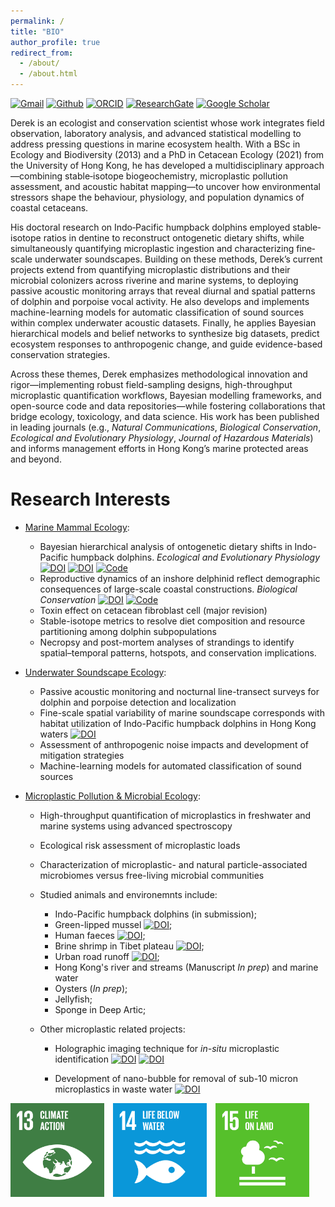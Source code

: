 ```yaml
---
permalink: /
title: "BIO"
author_profile: true
redirect_from:
  - /about/
  - /about.html
---
```


[![Gmail](https://img.shields.io/badge/Gmail-D14836?style=for-the-badge&logo=Gmail&logoColor=white&color=D14836)](mailto:hoyuenwaderek@gmail.com)
[![Github](https://img.shields.io/badge/Github-badge?style=for-the-badge&logo=Github&color=black)](https://github.com/YuenWaHo)
[![ORCID](https://img.shields.io/badge/ORCID-badge?style=for-the-badge&logo=ORCID&logoColor=white&color=Black)](https://orcid.org/0000-0003-1523-112X)
[![ResearchGate](https://img.shields.io/badge/RG-badge?style=for-the-badge&logo=ResearchGate&logoColor=ffffff&labelColor=000000&color=000000)](https://www.researchgate.net/profile/Yuen-Wa-Ho)
[![Google Scholar](https://img.shields.io/badge/GScholar-badge?style=for-the-badge&logo=GoogleScholar&color=ffffff)](https://scholar.google.com.hk/citations?user=rCZFcA4AAAAJ&hl=en)

<!-- Derek is a Postdoctoral Fellow at the Hong Kong Polytechnic University and a Research Scientist at the Cetacea Research Institute. He holds a BSc in Ecology and Biodiversity (2013) and a PhD in Cetacean Ecology (2021) from the University of Hong Kong. His doctoral thesis investigated the foraging ecology of Indo-Pacific humpback dolphins on stable-isotope analysis, microplastics ingestion and spatial soundscape. His current research focuses on microplastic quantification in aquatic environments, underwater soundscape ecology, and the application of big-data approaches—such as Bayesian belief networks—to address marine conservation challenges. -->

Derek is an ecologist and conservation scientist whose work integrates field observation, laboratory analysis, and advanced statistical modelling to address pressing questions in marine ecosystem health. With a BSc in Ecology and Biodiversity (2013) and a PhD in Cetacean Ecology (2021) from the University of Hong Kong, he has developed a multidisciplinary approach—combining stable‐isotope biogeochemistry, microplastic pollution assessment, and acoustic habitat mapping—to uncover how environmental stressors shape the behaviour, physiology, and population dynamics of coastal cetaceans.

His doctoral research on Indo‐Pacific humpback dolphins employed stable‐isotope ratios in dentine to reconstruct ontogenetic dietary shifts, while simultaneously quantifying microplastic ingestion and characterizing fine‐scale underwater soundscapes. Building on these methods, Derek’s current projects extend from quantifying microplastic distributions and their microbial colonizers across riverine and marine systems, to deploying passive acoustic monitoring arrays that reveal diurnal and spatial patterns of dolphin and porpoise vocal activity. He also develops and implements machine-learning models for automatic classification of sound sources within complex underwater acoustic datasets. Finally, he applies Bayesian hierarchical models and belief networks to synthesize big datasets, predict ecosystem responses to anthropogenic change, and guide evidence-based conservation strategies.

Across these themes, Derek emphasizes methodological innovation and rigor—implementing robust field-sampling designs, high-throughput microplastic quantification workflows, Bayesian modelling frameworks, and open-source code and data repositories—while fostering collaborations that bridge ecology, toxicology, and data science. His work has been published in leading journals (e.g., _Natural Communications_, _Biological Conservation_, _Ecological and Evolutionary Physiology_, _Journal of Hazardous Materials_) and informs management efforts in Hong Kong’s marine protected areas and beyond.

# Research Interests

- [Marine Mammal Ecology](https://yuenwaho.github.io/cetacean-ecology/):

  - Bayesian hierarchical analysis of ontogenetic dietary shifts in Indo-Pacific humpback dolphins. _Ecological and Evolutionary Physiology_ [![DOI](https://img.shields.io/badge/10.1086/734631-logo?style=flat-square&label=DOI&labelColor=a9bcc2&color=edf1f0)](https://doi.org/10.1086/734631) [![DOI](https://zenodo.org/badge/DOI/10.5281/zenodo.14559061.svg)](https://doi.org/10.5281/zenodo.14559061) [![Code](https://img.shields.io/badge/Code-logo?style=flat-square&logo=Github&color=000000)](https://github.com/YuenWaHo/EEP-Sousa-WeaningAge)
  - Reproductive dynamics of an inshore delphinid reflect demographic consequences of large-scale coastal constructions. _Biological Conservation_ [![DOI](https://img.shields.io/badge/10.1016%2Fj.biocon.2024.110690-logo?style=flat-square&label=DOI&labelColor=a9bcc2&color=edf1f0)](https://doi.org/10.1016/j.biocon.2024.110690) [![Code](https://img.shields.io/badge/Code-logo?style=flat-square&logo=Github&color=000000)](https://github.com/YuenWaHo/BC-sousa-repro)
  - Toxin effect on cetacean fibroblast cell (major revision)
  - Stable-isotope metrics to resolve diet composition and resource partitioning among dolphin subpopulations
  - Necropsy and post-mortem analyses of strandings to identify spatial–temporal patterns, hotspots, and conservation implications.

- [Underwater Soundscape Ecology](https://yuenwaho.github.io/acoustics/):

  - Passive acoustic monitoring and nocturnal line-transect surveys for dolphin and porpoise detection and localization
  - Fine-scale spatial variability of marine soundscape corresponds with habitat utilization of Indo-Pacific humpback dolphins in Hong Kong waters [![DOI](https://img.shields.io/badge/10.1016%2Fj.ecolind.2023.111228-logo?style=flat-square&label=DOI&labelColor=a9bcc2&color=edf1f0)](https://doi.org/10.1016/j.ecolind.2023.111228)
  - Assessment of anthropogenic noise impacts and development of mitigation strategies
  - Machine-learning models for automated classification of sound sources

- [Microplastic Pollution & Microbial Ecology](https://yuenwaho.github.io/microplastics/):

  - High-throughput quantification of microplastics in freshwater and marine systems using advanced spectroscopy
  - Ecological risk assessment of microplastic loads
  - Characterization of microplastic- and natural particle-associated microbiomes versus free-living microbial communities

  - Studied animals and environemnts include:

    - Indo-Pacific humpback dolphins (in submission);
    - Green-lipped mussel [![DOI](https://img.shields.io/badge/DOI-10.1016%2Fj.jhazmat.2021.126541-logo?style=flat-square&label=DOI&labelColor=a9bcc2&color=edf1f0)](https://doi.org/10.1016/j.jhazmat.2021.126541);
    - Human faeces [![DOI](https://img.shields.io/badge/DOI-10.3390%2Ftoxics10080414-logo?style=flat-square&label=DOI&labelColor=a9bcc2&color=edf1f0)](https://doi.org/10.3390/toxics10080414);
    - Brine shrimp in Tibet plateau [![DOI](https://img.shields.io/badge/DOI-10.1016%2Fj.jhazmat.2024.134959-logo?style=flat-square&label=DOI&labelColor=a9bcc2&color=edf1f0)](https://doi.org/10.1016/j.jhazmat.2024.134959);
    - Urban road runoff [![DOI](https://img.shields.io/badge/DOI-10.1016%2Fj.scitotenv.2024.176590-logo?style=flat-square&label=DOI&labelColor=a9bcc2&color=edf1f0)](https://doi.org/10.1016/j.scitotenv.2024.176590);
    - Hong Kong's river and streams (Manuscript _In prep_) and marine water
    - Oysters (_In prep_);
    - Jellyfish;
    - Sponge in Deep Artic;

  - Other microplastic related projects:

    - Holographic imaging technique for _in-situ_ microplastic identification [![DOI](https://img.shields.io/badge/DOI-10.1038%2Fs41598--024--52762--5-logo?style=flat-square&label=DOI&labelColor=a9bcc2&color=edf1f0)](https://doi.org/10.1038/s41598-024-52762-5) [![DOI](https://img.shields.io/badge/DOI-10.1002%2Fadpr.202400038-logo?style=flat-square&label=DOI&labelColor=a9bcc2&color=edf1f0)](https://doi.org/10.1002/adpr.202400038)

    - Development of nano-bubble for removal of sub-10 micron microplastics in waste water [![DOI](https://img.shields.io/badge/DOI-10.1038%2Fs41467--024--53304--3-logo?style=flat-square&label=DOI&labelColor=a9bcc2&color=edf1f0)](https://doi.org/10.1038/s41467-024-53304-3)

<footer>
    <div class="footer-logos">
        <!-- <img src="/images/sdg_logos/goal4a.png" alt="Logo 1" style="display: inline; margin-right: 10px; width: auto; height: 150px;"> -->
        <img src="/images/sdg_logos/goal13a.png" alt="Logo 2" style="display: inline; margin-right: 10px; width: auto; height: 150px;">
        <img src="/images/sdg_logos/goal14a.png" alt="Logo 3" style="display: inline; margin-right: 10px; width: auto; height: 150px;">
        <img src="/images/sdg_logos/goal15a.png" alt="Logo 4" style="display: inline; margin-right: 10px; width: auto; height: 150px;">
        <!-- <img src="/images/sdg_logos/goal17a.png" alt="Logo 5" style="display: inline; margin-right: 10px; width: auto; height: 150px;"> -->
    </div>
</footer>

